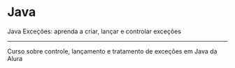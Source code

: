 # Java

 Java Exceções: aprenda a criar, lançar e controlar exceções
 
 ---

 Curso sobre controle, lançamento e tratamento de exceções em Java da Alura
